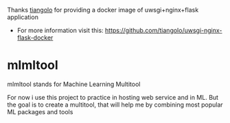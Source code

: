 Thanks [tiangolo](https://github.com/tiangolo) for providing a docker image of uwsgi+nginx+flask application
- For more information visit this: https://github.com/tiangolo/uwsgi-nginx-flask-docker

# mlmltool
mlmltool stands for Machine Learning Multitool

For now i use this project to practice in hosting web service and in ML.
But the goal is to create a multitool, that will help me by combining most popular ML packages and tools 

